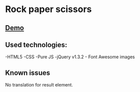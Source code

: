 # Rock paper scissors

## [Demo](https://mixereqv1.github.io/Rock-paper-scissors)

## Used technologies:

-HTML5 -CSS -Pure JS -jQuery v1.3.2 - Font Awesome images

## Known issues

No translation for result element. <br />
